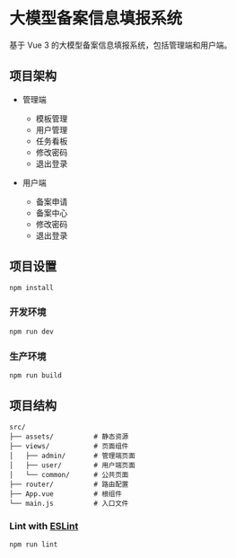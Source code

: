 # 大模型备案信息填报系统

基于 Vue 3 的大模型备案信息填报系统，包括管理端和用户端。

## 项目架构

- 管理端

  - 模板管理
  - 用户管理
  - 任务看板
  - 修改密码
  - 退出登录

- 用户端
  - 备案申请
  - 备案中心
  - 修改密码
  - 退出登录

## 项目设置

```sh
npm install
```

### 开发环境

```sh
npm run dev
```

### 生产环境

```sh
npm run build
```

## 项目结构

```
src/
├── assets/          # 静态资源
├── views/           # 页面组件
│   ├── admin/       # 管理端页面
│   ├── user/        # 用户端页面
│   └── common/      # 公共页面
├── router/          # 路由配置
├── App.vue          # 根组件
└── main.js          # 入口文件
```

### Lint with [ESLint](https://eslint.org/)

```sh
npm run lint
```
